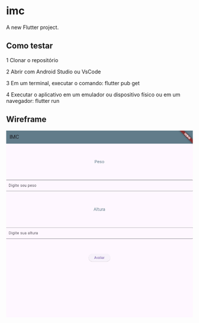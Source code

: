 # imc

A new Flutter project.

## Como testar

1 Clonar o repositório

2 Abrir com Android Studio ou VsCode

3 Em um terminal, executar o comando:
flutter pub get

4 Executar o aplicativo em um emulador ou dispositivo físico ou em um navegador:
flutter run

## Wireframe

![Wireframe Home](./assests/Captura%20de%20tela%202025-05-21%20153903.png)